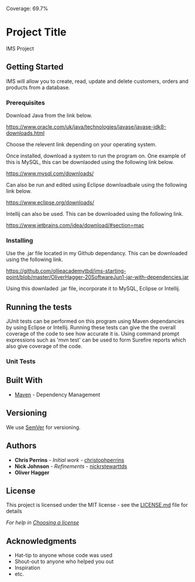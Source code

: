 Coverage: 69.7%
# Project Title

IMS Project

## Getting Started

IMS will allow you to create, read, update and delete customers, orders and products from a database.

### Prerequisites

Download Java from the link below.

https://www.oracle.com/uk/java/technologies/javase/javase-jdk8-downloads.html

Choose the relevent link depending on your operating system.

Once installed, download a system to run the program on. One example of this is MySQL, this can be downlaoded using the following link below. 

https://www.mysql.com/downloads/

Can also be run and edited using Eclipse downloadbale using the following link below.

https://www.eclipse.org/downloads/

Intellij can also be used. This can be downloaded using the following link.

https://www.jetbrains.com/idea/download/#section=mac

### Installing

Use the .jar file located in my Github dependancy. This can be downloaded using the following link.

https://github.com/ollieacademytbd/ims-starting-point/blob/master/OliverHagger-20SoftwareJun1-jar-with-dependencies.jar

Using this downladed .jar file, incorporate it to MySQL, Eclipse or Intellij. 

## Running the tests

JUnit tests can be performed on this program using Maven dependancies by using Eclipse or Intellij. Running these tests can give the the overall coverage of the code to see how accurate it is. Using command prompt expressions such as 'mvn test' can be used to form Surefire reports which also give coverage of the code. 

### Unit Tests 



## Built With

* [Maven](https://maven.apache.org/) - Dependency Management

## Versioning

We use [SemVer](http://semver.org/) for versioning.

## Authors

* **Chris Perrins** - *Initial work* - [christophperrins](https://github.com/christophperrins)
* **Nick Johnson** - *Refinements* - [nickrstewarttds](https://github.com/nickrstewarttds)
* **Oliver Hagger** 

## License

This project is licensed under the MIT license - see the [LICENSE.md](LICENSE.md) file for details 

*For help in [Choosing a license](https://choosealicense.com/)*

## Acknowledgments

* Hat-tip to anyone whose code was used
* Shout-out to anyone who helped you out
* Inspiration
* etc.
